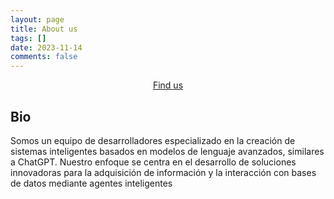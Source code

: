 ```yaml
---
layout: page
title: About us
tags: []
date: 2023-11-14
comments: false
---
```

    
<center><a href="https://sandbox.ai.github.io">Find us</a></center>

## Bio
Somos un equipo de desarrolladores especializado en la creación de sistemas inteligentes basados en modelos de lenguaje avanzados, similares a ChatGPT. Nuestro enfoque se centra en el desarrollo de soluciones innovadoras para la adquisición de información y la interacción con bases de datos mediante agentes inteligentes
